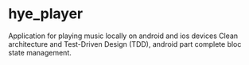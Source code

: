 # hye_player
Application for playing music locally on android and ios devices
Clean architecture and Test-Driven Design (TDD), android part complete
bloc state management.
